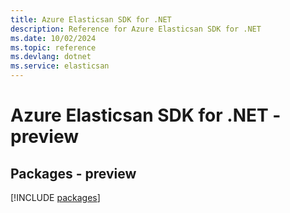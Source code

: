 ```yaml
---
title: Azure Elasticsan SDK for .NET
description: Reference for Azure Elasticsan SDK for .NET
ms.date: 10/02/2024
ms.topic: reference
ms.devlang: dotnet
ms.service: elasticsan
---
```

# Azure Elasticsan SDK for .NET - preview
## Packages - preview
[!INCLUDE [packages](elasticsan-index.md)]